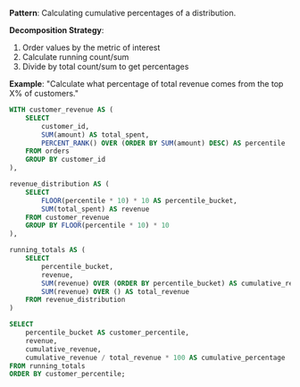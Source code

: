 **Pattern**: Calculating cumulative percentages of a distribution.

**Decomposition Strategy**:

1. Order values by the metric of interest
2. Calculate running count/sum
3. Divide by total count/sum to get percentages

**Example**: "Calculate what percentage of total revenue comes from the top X% of customers."

```SQL
WITH customer_revenue AS (
    SELECT
        customer_id,
        SUM(amount) AS total_spent,
        PERCENT_RANK() OVER (ORDER BY SUM(amount) DESC) AS percentile
    FROM orders
    GROUP BY customer_id
),

revenue_distribution AS (
    SELECT
        FLOOR(percentile * 10) * 10 AS percentile_bucket,
        SUM(total_spent) AS revenue
    FROM customer_revenue
    GROUP BY FLOOR(percentile * 10) * 10
),

running_totals AS (
    SELECT
        percentile_bucket,
        revenue,
        SUM(revenue) OVER (ORDER BY percentile_bucket) AS cumulative_revenue,
        SUM(revenue) OVER () AS total_revenue
    FROM revenue_distribution
)

SELECT
    percentile_bucket AS customer_percentile,
    revenue,
    cumulative_revenue,
    cumulative_revenue / total_revenue * 100 AS cumulative_percentage
FROM running_totals
ORDER BY customer_percentile;
```